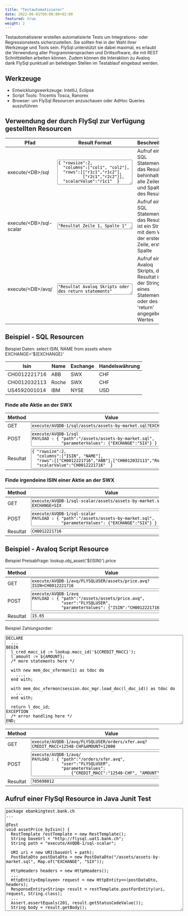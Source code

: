 ```yaml
---
title: "Testautomatisierer"
date: 2022-06-01T00:00:00+02:00
featured: true
weight: 2
---
```


Testautomatisierer erstellen automatisierte Tests um Integrations- oder Regressionstests sicherzustellen. Sie sollten frei in der Wahl ihrer Werkzeuge und Tools sein. FlySql unterstützt sie dabei maximal, es erlaubt die Verwendung aller Programmiersprachen und Drittsoftware, die mit REST Schnittstellen arbeiten können. Zudem können die Interaktion zu Avaloq dank FlySql punktuell an beliebigen Stellen im Testablauf eingebaut werden.

## Werkzeuge
- Entwicklungswerkzeuge: IntelliJ, Eclipse
- Script Tools: Tricentis Tosca, Ranorex
- Browser: um FlySql Resourcen anzuschauen oder AdHoc Queries auszuführen

## Verwendung der durch FlySql zur Verfügung gestellten Resourcen
<table class="table">
  <thead class="thead-light">
    <tr>
      <th>Pfad</th>
      <th>Result Format</th>
      <th>Beschreibung</th>
    </tr>
  </thead>
  <tbody>
    <tr>
      <td>execute/&lt;DB&gt;/sql</td>
      <td><textarea class="textarea-code-snippet" rows="5" cols="28">{ "rowsize":2,
  "columns":["col1", "col2"], 
  "rows":[["r1c1","r1c2"],
          ["r2c1","r2c2"]],
  "scalarValue":"r1c1"  }</textarea></td>  
      <td>Aufruf eines SQL Statements, das Result ist behinhaltet alle Zeilen und Spalten des Resultats</td>
    </tr>
    <tr>
      <td>execute/&lt;DB&gt;/sql-scalar</td>
      <td><textarea class="textarea-code-snippet" rows="1" cols="28">"Resultat Zeile 1, Spalte 1"</textarea></td>
      <td>Aufruf eines SQL Statements, das Resultat ist ein String mit dem Wert der ersten Zeile, erste Spalte</td>
    </tr>
    <tr>
      <td>execute/&lt;DB&gt;/avq/</td>
      <td><textarea class="textarea-code-snippet" rows="2" cols="28">"Resultat Avaloq Skripts oder des return statements"</textarea></td>
      <td>Aufruf eines Avaloq Skripts, das Resultat ist der String eines Statements oder des mit 'return' angegebenen Wertes</td>
    </tr>
  </tbody>
</table>


## Beispiel - SQL Resourcen
Beispiel Daten:  <span class="code-snippet">select ISIN, NAME from assets where EXCHANGE='${EXCHANGE}'</span>
<table class="table">
  <thead class="thead-light">
    <tr>
      <th>Isin</th>
      <th>Name</th>
      <th>Exchange</th>
      <th>Handelswährung</th>
    </tr>
  </thead>
  <tbody>
    <tr>
      <td>CH0012221716</td>
      <td>ABB</td>
      <td>SWX</td>
      <td>CHF</td>
    </tr>
    <tr>
      <td>CH0012032113</td>
      <td>Roche</td>
      <td>SWX</td>
      <td>CHF</td>
    </tr>
    <tr>
      <td>US4592001014</td>
      <td>IBM</td>
      <td>NYSE</td>
      <td>USD</td>
    </tr>
  </tbody>
</table>  

### Finde alle Aktie an der SWX
<table class="table">
  <thead class="thead-light">
    <tr>
      <th>Method</th>
      <th>Value</th>
    </tr>
  </thead>
  <tbody>
    <tr>
      <td>GET</td>
      <td>
        <textarea class="textarea-code-snippet mb-2" rows="1" cols="63" id="post1" >execute/AVQDB-1/sql/assets/assets-by-market.sql?EXCHANGE=SIX
        </textarea>
      </td>
    </tr>
    <tr>
      <td>POST</td>
      <td>
        <textarea class="textarea-code-snippet mb-2" rows="3" cols="63" id="post1" >execute/AVQDB-1/sql        
PAYLOAD : { "path":"/assets/assets-by-market.sql",
            "parameterValues": {"EXCHANGE":"SIX"} }
        </textarea> 
      </td>
    </tr>
    <tr>
      <td>Resultat</td>
      <td>
        <textarea class="textarea-code-snippet mb-2" rows="4" cols="63" id="post1" >
{ "rowsize":2,
  "columns":["ISIN", "NAME"], 
  "rows":[["CH0012221716","ABB"],["CH0012032113","Roche"]],
  "scalarValue":"CH0012221716"  }
        </textarea>
      </td>
    </tr>
  </tbody>
</table>

### Finde irgendeine ISIN einer Aktie an der SWX
<table class="table">
  <thead class="thead-light">
    <tr>
      <th>Method</th>
      <th>Value</th>
    </tr>
  </thead>
  <tbody>
    <tr>
      <td>GET</td>
      <td>
        <textarea class="textarea-code-snippet mb-2" rows="2" cols="63" id="post1" >execute/AVQDB-1/sql-scalar/assets/assets-by-market.sql?EXCHANGE=SIX
        </textarea>
      </td>
    </tr>
    <tr>
      <td>POST</td>
      <td>
        <textarea class="textarea-code-snippet mb-2" rows="3" cols="63" id="post1" >execute/AVQDB-1/sql-scalar        
PAYLOAD : { "path":"/assets/assets-by-market.sql",
            "parameterValues": {"EXCHANGE":"SIX"} }
        </textarea> 
      </td>
    </tr>
    <tr>
      <td>Resultat</td>
      <td>
        <textarea class="textarea-code-snippet mb-2" rows="1" cols="63" id="post1" >
CH0012221716
        </textarea>
      </td>
    </tr>
  </tbody>
</table>

## Beispiel - Avaloq Script Resource
Beispiel Preisabfrage:  <span class="code-snippet">lookup.obj_asset('${ISIN}').price</span>
<table class="table">
  <thead class="thead-light">
    <tr>
      <th>Method</th>
      <th>Value</th>
    </tr>
  </thead>
  <tbody>
    <tr>
      <td>GET</td>
      <td>
        <textarea class="textarea-code-snippet mb-2" rows="2" cols="63" id="post1" >execute/AVQDB-1/avq/FLYSQLUSER/assets/price.avq?ISIN=CH0012221716
        </textarea>
      </td>
    </tr>
    <tr>
      <td>POST</td>
      <td>
        <textarea class="textarea-code-snippet mb-2" rows="4" cols="63" id="post1" >execute/AVQDB-1/avq        
PAYLOAD : { "path":"/assets/assets/price.avq",
            "user":"FLYSQLUSER",
            "parameterValues": {"ISIN":"CH0012221716"} }
        </textarea> 
      </td>
    </tr>
    <tr>
      <td>Resultat</td>
      <td>
        <textarea class="textarea-code-snippet mb-2" rows="1" cols="63" id="post1" >
15.65
        </textarea>
      </td>
    </tr>
  </tbody>
</table>

Beispiel Zahlungsorder:
<textarea class="textarea-code-snippet" rows="19" cols="70" >
DECLARE
  ...
BEGIN
  l_cred_macc_id := lookup.macc_id('${CREDIT_MACC}');
  l_amount := ${AMOUNT};
  /* more statements here */
  
  with new mem_doc_xfermon(1) as tdoc do
    ....
  end with;
  
  with mem_doc_xfermon(session.doc_mgr.load_doc(l_doc_id)) as tdoc do
    ...
  end with;

  return l_doc_id;
EXCEPTION
  /* error handling here */
END;
</textarea>

<table class="table">
  <thead class="thead-light">
    <tr>
      <th>Method</th>
      <th>Value</th>
    </tr>
  </thead>
  <tbody>
    <tr>
      <td>GET</td>
      <td>
        <textarea class="textarea-code-snippet mb-2" rows="2" cols="63" id="post1" >execute/AVQDB-1/avq/FLYSQLUSER/orders/xfer.avq?CREDIT_MACC=12548-CHF&AMOUNT=12000
        </textarea>
      </td>
    </tr>
    <tr>
      <td>POST</td>
      <td>
        <textarea class="textarea-code-snippet mb-2" rows="5" cols="63" id="post1" >execute/AVQDB-1/avq/        
PAYLOAD : { "path":"/orders/xfer.avq",
            "user":"FLYSQLUSER",
            "parameterValues": 
                {"CREDIT_MACC":"12548-CHF", "AMOUNT":"12000"} }
        </textarea> 
      </td>
    </tr>
    <tr>
      <td>Resultat</td>
      <td>
        <textarea class="textarea-code-snippet mb-2" rows="1" cols="63" id="post1" >
705698012
        </textarea>
      </td>
    </tr>
  </tbody>
</table>

## Aufruf einer FlySql Resource in Java Junit Test
<textarea class="textarea-code-snippet" rows="22" cols="70" >
package ebankingtest.bank.ch
...

@Test
void assetPrice_byIsin() {
  RestTemplate restTemplate = new RestTemplate();
  String baseUrl = "http://flysql.uat1.bank.ch";
  String path = "execute/AVQDB-1/sql-scalar";

  URI uri = new URI(baseUrl + path);
  PostDataDto postDataDto = new PostDataDto("/assets/assets-by-market.sql", Map.of("EXCHANGE", "SIX"));

  HttpHeaders headers = new HttpHeaders();
  ...
  HttpEntity<Employee> request = new HttpEntity<>(postDataDto, headers);
  ResponseEntity<String> result = restTemplate.postForEntity(uri, request, String.class);
  ...
  Assert.assertEquals(201, result.getStatusCodeValue());
  String body = result.getBody();
  ...
}

</textarea>
